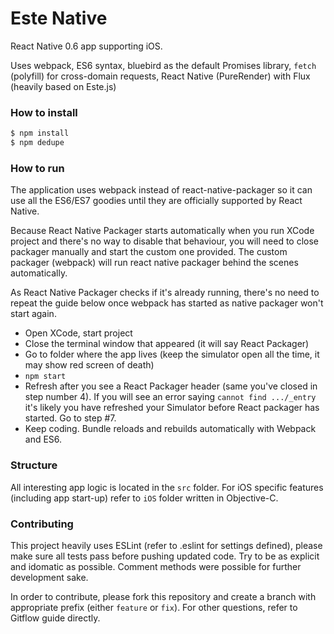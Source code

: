 # Este Native

React Native 0.6 app supporting iOS.

Uses webpack, ES6 syntax, bluebird as the default Promises library, `fetch` (polyfill) for cross-domain requests, React Native (PureRender) with Flux (heavily based on Este.js)

### How to install

```bash
$ npm install
$ npm dedupe
```

### How to run

The application uses webpack instead of react-native-packager so it can use all the ES6/ES7 goodies until they are officially supported by React Native.

Because React Native Packager starts automatically when you run XCode project and there's no way to disable that behaviour, you will need to close packager manually and start the custom one provided. The custom packager (webpack) will run react native packager behind the scenes automatically.

As React Native Packager checks if it's already running, there's no need to repeat the guide below once webpack has started as native packager won't start again.

- Open XCode, start project
- Close the terminal window that appeared (it will say React Packager)
- Go to folder where the app lives (keep the simulator open all the time, it may show red screen of death)
- `npm start`
- Refresh after you see a React Packager header (same you've closed in step number 4). If you will see an error saying `cannot find .../_entry` it's likely you have refreshed your Simulator before React packager has started. Go to step #7.
- Keep coding. Bundle reloads and rebuilds automatically with Webpack and ES6.

### Structure

All interesting app logic is located in the `src` folder. For iOS specific features (including app start-up) refer to `iOS` folder written in Objective-C.

### Contributing

This project heavily uses ESLint (refer to .eslint for settings defined), please make sure all tests pass before pushing updated code. Try to be as explicit and idomatic as possible. Comment methods were possible for further development sake.

In order to contribute, please fork this repository and create a branch with appropriate prefix (either `feature` or `fix`). For other questions, refer to Gitflow guide directly.
